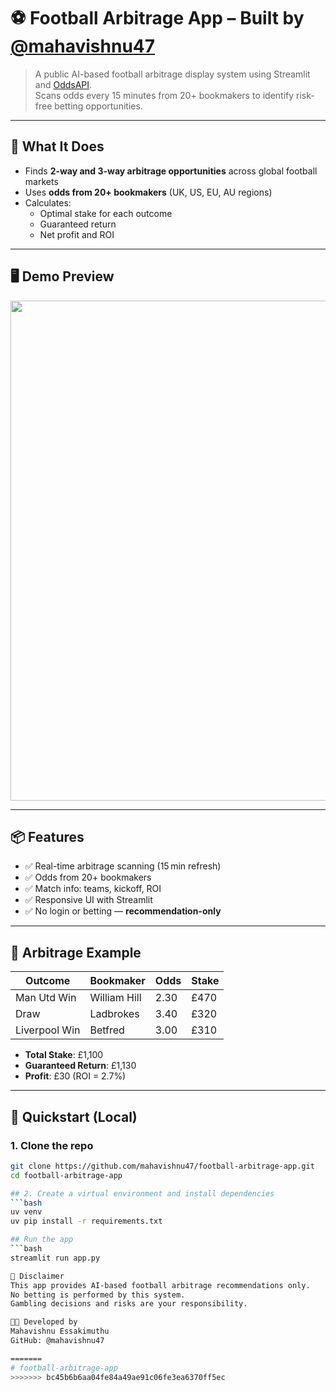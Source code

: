 # ⚽ Football Arbitrage App – Built by [@mahavishnu47](https://github.com/mahavishnu47)

> A public AI-based football arbitrage display system using Streamlit and [OddsAPI](https://the-odds-api.com).  
> Scans odds every 15 minutes from 20+ bookmakers to identify risk-free betting opportunities.

---

## 🧠 What It Does

- Finds **2-way and 3-way arbitrage opportunities** across global football markets
- Uses **odds from 20+ bookmakers** (UK, US, EU, AU regions)
- Calculates:
  - Optimal stake for each outcome
  - Guaranteed return
  - Net profit and ROI

---

## 🖥️ Demo Preview

<img src="https://user-images.githubusercontent.com/mahavishnu47/arbitrage-demo.png" width="800"/>

---

## 📦 Features

- ✅ Real-time arbitrage scanning (15 min refresh)
- ✅ Odds from 20+ bookmakers
- ✅ Match info: teams, kickoff, ROI
- ✅ Responsive UI with Streamlit
- ✅ No login or betting — **recommendation-only**

---

## 🧮 Arbitrage Example

| Outcome        | Bookmaker     | Odds | Stake  |
|----------------|----------------|------|--------|
| Man Utd Win    | William Hill   | 2.30 | £470   |
| Draw           | Ladbrokes      | 3.40 | £320   |
| Liverpool Win  | Betfred        | 3.00 | £310   |

- **Total Stake**: £1,100  
- **Guaranteed Return**: £1,130  
- **Profit**: £30 (ROI = 2.7%)

---

## 🚀 Quickstart (Local)

### 1. Clone the repo

```bash
git clone https://github.com/mahavishnu47/football-arbitrage-app.git
cd football-arbitrage-app

## 2. Create a virtual environment and install dependencies
```bash
uv venv
uv pip install -r requirements.txt

## Run the app
```bash
streamlit run app.py

📜 Disclaimer
This app provides AI-based football arbitrage recommendations only.
No betting is performed by this system.
Gambling decisions and risks are your responsibility.

🧑‍💻 Developed by
Mahavishnu Essakimuthu
GitHub: @mahavishnu47

=======
# football-arbitrage-app
>>>>>>> bc45b6b6aa04fe84a49ae91c06fe3ea6370ff5ec
